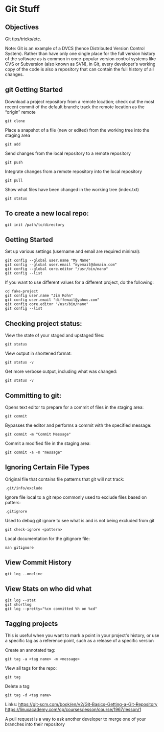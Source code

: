 # <h1 id="topheading">Git Stuff</h1>

## Objectives

Git tips/tricks/etc.

Note: Git is an example of a DVCS (hence Distributed Version Control System). Rather than have only one single place for the full version history of the software as is common in once-popular version control systems like CVS or Subversion (also known as SVN), in Git, every developer's working copy of the code is also a repository that can contain the full history of all changes.

##  git Getting Started

Download a project repository from a remote location; check out the most recent commit of the default branch; track the remote location as the “origin” remote
```
git clone
```

Place a snapshot of a file (new or edited) from the working tree into the staging area
```
git add
```

Send changes from the local repository to a remote repository
```
git push
```

Integrate changes from a remote repository into the local repository
```
git pull
```

Show what files have been changed in the working tree (index.txt)
```
git status
```

## To create a new local repo:
```
git init /path/to/directory
```

## Getting Started
Set up various settings (username and email are required minimal):

```
git config --global user.name "My Name"
git config --global user.email "myemail@domain.com"
git config --global core.editor "/usr/bin/nano"
git config --list
```

If you want to use different values for a different project, do the following:

```
cd fake-project
git config user.name "Jim Rohn"
git config user.email "diffemail@yahoo.com"
git config core.editor "/usr/bin/nano"
git config --list
```


## Checking project status:

View the state of your staged and upstaged files:
```
git status
```

View output in shortened format:
```
git status -v
```

Get more verbose output, including what was changed:
```
git status -v
```

## Committing to git:

Opens text editor to prepare for a commit of files in the staging area:
```
git commit
```

Bypasses the editor and performs a commit with the specified message:
```
git commit -m "Commit Message"
```

Commit a modified file in the staging area:
```
git commit -a -m "message"
```


## Ignoring Certain File Types

Original file that contains file patterns that git will not track:
```
.git/info/exclude
```

Ignore file local to a git repo commonly used to exclude files based on patters:
```
.gitignore
```

Used to debug git ignore to see what is and is not being excluded from git
```
git check-ignore <pattern>
```

Local documentation for the gitignore file:
```
man gitignore
```
## View Commit History

```
git log --oneline
```

## View Stats on who did what

```
git log --stat
git shortlog
git log --pretty="%cn committed %h on %cd"
```

## Tagging projects
This is useful when you want to mark a point in your project's history, or use a specific tag as a reference point, such as a release of a specific version

Create an annotated tag:
```
git tag -a <tag name> -m <message>
```

View all tags for the repo:
```
git tag
```

Delete a tag
```
git tag -d <tag name>
```



Links:
https://git-scm.com/book/en/v2/Git-Basics-Getting-a-Git-Repository
https://linuxacademy.com/cp/courses/lesson/course/1967/lesson/1

A pull request is a way to ask another developer to merge one of your branches into their repository

